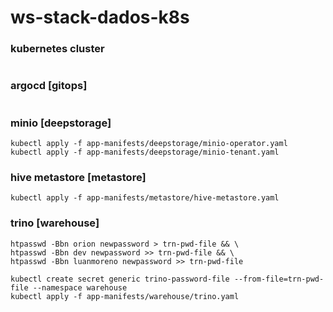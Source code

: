 # ws-stack-dados-k8s


### kubernetes cluster
```shell
```

### argocd [gitops]
```shell
```

### minio [deepstorage]
```shell
kubectl apply -f app-manifests/deepstorage/minio-operator.yaml
kubectl apply -f app-manifests/deepstorage/minio-tenant.yaml
```

### hive metastore [metastore]
```shell
kubectl apply -f app-manifests/metastore/hive-metastore.yaml
```

### trino [warehouse]
```shell
htpasswd -Bbn orion newpassword > trn-pwd-file && \
htpasswd -Bbn dev newpassword >> trn-pwd-file && \
htpasswd -Bbn luanmoreno newpassword >> trn-pwd-file

kubectl create secret generic trino-password-file --from-file=trn-pwd-file --namespace warehouse
kubectl apply -f app-manifests/warehouse/trino.yaml
```
